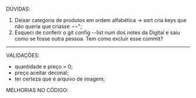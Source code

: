 DÚVIDAS:
1. Deixar categoria de produtos em ordem alfabética -> sort cria keys que não queria que criasse ¬¬";
2. Esqueci de conferir o git config --list num dos notes da Digital e saiu como se fosse outra pessoa. Tem como excluir esse commit?

--------------------------------------

VALIDAÇÕES:
- quantidade e preço > 0;
- preço aceitar decimal;
- ter certeza que é arquivo de imagem;

MELHORIAS NO CÓDIGO:

